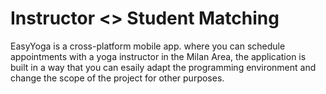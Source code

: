 # Instructor <> Student Matching

EasyYoga is a cross-platform mobile app. where you can schedule appointments with a yoga instructor in the Milan Area, the application is built in a way that you can esaily adapt the programming environment and change the scope of the project for other purposes. 
